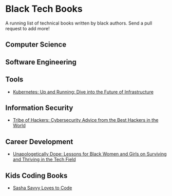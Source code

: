# Black Tech Books

A running list of technical books written by black authors. Send a pull request to add more!

## Computer Science

## Software Engineering

## Tools
- [Kubernetes: Up and Running: Dive into the Future of Infrastructure](https://www.amazon.com/dp/B075G373MJ)
## Information Security
- [Tribe of Hackers: Cybersecurity Advice from the Best Hackers in the World](https://smile.amazon.com/dp/1793464189)
## Career Development
- [Unapologetically Dope: Lessons for Black Women and Girls on Surviving and Thriving in the Tech Field](https://www.amazon.com/dp/B07HNWHW2L)
## Kids Coding Books
- [Sasha Savvy Loves to Code](https://www.amazon.com/dp/B0714JH3QR)

